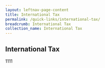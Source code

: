 ```yaml
---
layout: leftnav-page-content
title: International Tax
permalink: /quick-links/international-tax/
breadcrumb: International Tax
collection_name: International Tax
---
```

## International Tax
1111
